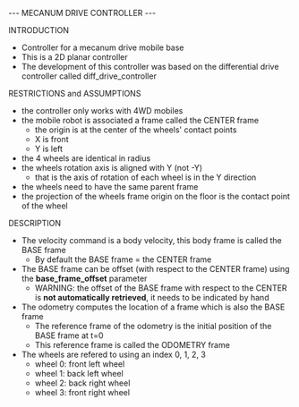 --- MECANUM DRIVE CONTROLLER ---


INTRODUCTION
   * Controller for a mecanum drive mobile base
   * This is a 2D planar controller
   * The development of this controller was based on the differential drive controller called diff_drive_controller

RESTRICTIONS and ASSUMPTIONS
   * the controller only works with 4WD mobiles
   * the mobile robot is associated a frame called the CENTER frame
      - the origin is at the center of the wheels' contact points
      - X is front
      - Y is left
   * the 4 wheels are identical in radius
   * the wheels rotation axis is aligned with Y (not -Y)
      - that is the axis of rotation of each wheel is in the Y direction 
   * the wheels need to have the same parent frame
   * the projection of the wheels frame origin on the floor is the contact point of the wheel

DESCRIPTION
   * The velocity command is a body velocity, this body frame is called the BASE frame
      - By default the BASE frame = the CENTER frame
   * The BASE frame can be offset (with respect to the CENTER frame) using the **base_frame_offset** parameter
      - WARNING: the offset of the BASE frame with respect to the CENTER is **not automatically retrieved**, it needs to be indicated by hand
   * The odometry computes the location of a frame which is also the BASE frame 
      - The reference frame of the odometry is the initial position of the BASE frame at t=0
      - This reference frame is called the ODOMETRY frame
   * The wheels are refered to using an index 0, 1, 2, 3
      - wheel 0: front left wheel
      - wheel 1: back left wheel
      - wheel 2: back right wheel
      - wheel 3: front right wheel